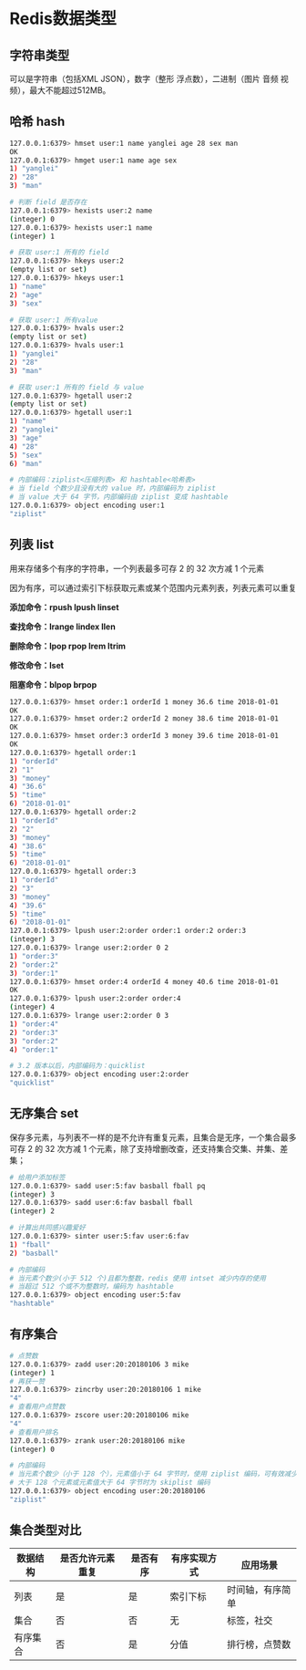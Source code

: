 # Redis数据类型

## 字符串类型

可以是字符串（包括XML JSON），数字（整形 浮点数），二进制（图片 音频 视频），最大不能超过512MB。

## 哈希 hash

```sh
127.0.0.1:6379> hmset user:1 name yanglei age 28 sex man
OK
127.0.0.1:6379> hmget user:1 name age sex
1) "yanglei"
2) "28"
3) "man"

# 判断 field 是否存在
127.0.0.1:6379> hexists user:2 name
(integer) 0
127.0.0.1:6379> hexists user:1 name
(integer) 1

# 获取 user:1 所有的 field
127.0.0.1:6379> hkeys user:2 
(empty list or set)
127.0.0.1:6379> hkeys user:1
1) "name"
2) "age"
3) "sex"

# 获取 user:1 所有value
127.0.0.1:6379> hvals user:2
(empty list or set)
127.0.0.1:6379> hvals user:1
1) "yanglei"
2) "28"
3) "man"

# 获取 user:1 所有的 field 与 value
127.0.0.1:6379> hgetall user:2
(empty list or set)
127.0.0.1:6379> hgetall user:1
1) "name"
2) "yanglei"
3) "age"
4) "28"
5) "sex"
6) "man"

# 内部编码：ziplist<压缩列表> 和 hashtable<哈希表>
# 当 field 个数少且没有大的 value 时，内部编码为 ziplist
# 当 value 大于 64 字节，内部编码由 ziplist 变成 hashtable
127.0.0.1:6379> object encoding user:1
"ziplist"
```

## 列表 list

用来存储多个有序的字符串，一个列表最多可存 2 的 32 次方减 1 个元素

因为有序，可以通过索引下标获取元素或某个范围内元素列表，列表元素可以重复

**添加命令：rpush lpush linset**

**查找命令：lrange lindex llen**

**删除命令：lpop rpop lrem ltrim**

**修改命令：lset**

**阻塞命令：blpop brpop**

```sh
127.0.0.1:6379> hmset order:1 orderId 1 money 36.6 time 2018-01-01
OK
127.0.0.1:6379> hmset order:2 orderId 2 money 38.6 time 2018-01-01
OK
127.0.0.1:6379> hmset order:3 orderId 3 money 39.6 time 2018-01-01
OK
127.0.0.1:6379> hgetall order:1
1) "orderId"
2) "1"
3) "money"
4) "36.6"
5) "time"
6) "2018-01-01"
127.0.0.1:6379> hgetall order:2
1) "orderId"
2) "2"
3) "money"
4) "38.6"
5) "time"
6) "2018-01-01"
127.0.0.1:6379> hgetall order:3
1) "orderId"
2) "3"
3) "money"
4) "39.6"
5) "time"
6) "2018-01-01"
127.0.0.1:6379> lpush user:2:order order:1 order:2 order:3
(integer) 3
127.0.0.1:6379> lrange user:2:order 0 2
1) "order:3"
2) "order:2"
3) "order:1"
127.0.0.1:6379> hmset order:4 orderId 4 money 40.6 time 2018-01-01
OK
127.0.0.1:6379> lpush user:2:order order:4
(integer) 4
127.0.0.1:6379> lrange user:2:order 0 3
1) "order:4"
2) "order:3"
3) "order:2"
4) "order:1"

# 3.2 版本以后，内部编码为：quicklist
127.0.0.1:6379> object encoding user:2:order
"quicklist"
```

## 无序集合 set

保存多元素，与列表不一样的是不允许有重复元素，且集合是无序，一个集合最多可存 2 的 32 次方减 1 个元素，除了支持增删改查，还支持集合交集、并集、差集；

```sh
# 给用户添加标签
127.0.0.1:6379> sadd user:5:fav basball fball pq
(integer) 3
127.0.0.1:6379> sadd user:6:fav basball fball
(integer) 2

# 计算出共同感兴趣爱好
127.0.0.1:6379> sinter user:5:fav user:6:fav
1) "fball"
2) "basball"

# 内部编码
# 当元素个数少(小于 512 个)且都为整数，redis 使用 intset 减少内存的使用
# 当超过 512 个或不为整数时，编码为 hashtable
127.0.0.1:6379> object encoding user:5:fav
"hashtable"
```

## 有序集合

```sh
# 点赞数
127.0.0.1:6379> zadd user:20:20180106 3 mike
(integer) 1
# 再获一赞
127.0.0.1:6379> zincrby user:20:20180106 1 mike
"4"
# 查看用户点赞数
127.0.0.1:6379> zscore user:20:20180106 mike
"4"
# 查看用户排名
127.0.0.1:6379> zrank user:20:20180106 mike
(integer) 0

# 内部编码
# 当元素个数少（小于 128 个），元素值小于 64 字节时，使用 ziplist 编码，可有效减少内存的使用
# 大于 128 个元素或元素值大于 64 字节时为 skiplist 编码
127.0.0.1:6379> object encoding user:20:20180106
"ziplist"
```

## 集合类型对比

数据结构 | 是否允许元素重复 | 是否有序 | 有序实现方式 | 应用场景
---------|------------------|----------|--------------|-----------------
列表     | 是               | 是       | 索引下标     | 时间轴，有序简单
集合     | 否               | 否       | 无           | 标签，社交
有序集合 | 否               | 是       | 分值         | 排行榜，点赞数
